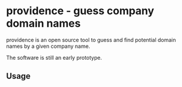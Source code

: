 # providence - guess company domain names

providence is an open source tool to guess and find potential domain names by a given company name.

The software is still an early prototype.

## Usage

